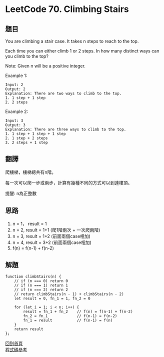 # LeetCode 70. Climbing Stairs

## 題目

You are climbing a stair case. It takes n steps to reach to the top.

Each time you can either climb 1 or 2 steps. In how many distinct ways can you climb to the top?

Note: Given n will be a positive integer.

Example 1:
```
Input: 2
Output: 2
Explanation: There are two ways to climb to the top.
1. 1 step + 1 step
2. 2 steps
```
Example 2:
```
Input: 3
Output: 3
Explanation: There are three ways to climb to the top.
1. 1 step + 1 step + 1 step
2. 1 step + 2 steps
3. 2 steps + 1 step
```
## 翻譯
爬樓梯，樓梯總共有n階。  

每一次可以爬一步或兩步，計算有幾種不同的方式可以到達樓頂。

提醒: n為正整數

## 思路
1. n = 1， result = 1
1. n = 2, result = 1+1 (爬1階兩次 + 一次爬兩階)
1. n = 3, result = 1+2 (前面兩個case相加)
1. n = 4, result = 3+2 (前面兩個case相加)
1. f(n) = f(n-1) + f(n-2)

## 解題
```
function climbStairs(n) {
    // if (n === 0) return 0
    // if (n === 1) return 1
    // if (n === 2) return 2
    // return climbStairs(n - 1) + climbStairs(n - 2)
    let result = 0, fn_1 = 1, fn_2 = 0

    for (let i = 1; i < n; i++) {
        result = fn_1 + fn_2    // f(n) = f(n-1) + f(n-2)
        fn_2 = fn_1             // f(n-1) = f(n-2) 
        fn_1 = result           // f(n-1) = f(n)
    }
    return result
};
```

[回到首頁](../../README.md)  
[程式碼參考](scripts/index.js)